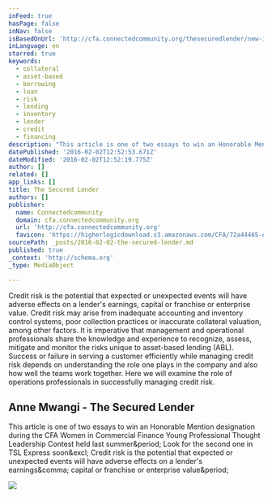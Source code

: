 ```yaml
---
inFeed: true
hasPage: false
inNav: false
isBasedOnUrl: 'http://cfa.connectedcommunity.org/thesecuredlender/new-item3/annemwangi52'
inLanguage: en
starred: true
keywords:
  - collateral
  - asset-based
  - borrowing
  - loan
  - risk
  - lending
  - inventory
  - lender
  - credit
  - financing
description: "This article is one of two essays to win an Honorable Mention designation during the CFA Women in Commercial Finance Young Professional Thought Leadership Contest held last summer. Look for the second one in TSL Express soon! Credit risk is the potential that expected or unexpected events will have adverse effects on a lender's earnings, capital or franchise or enterprise value."
datePublished: '2016-02-02T12:52:53.671Z'
dateModified: '2016-02-02T12:52:19.775Z'
author: []
related: []
app_links: []
title: The Secured Lender
authors: []
publisher:
  name: Connectedcommunity
  domain: cfa.connectedcommunity.org
  url: 'http://cfa.connectedcommunity.org'
  favicon: 'https://higherlogicdownload.s3.amazonaws.com/CFA/72a44465-ed9d-4059-8a2b-308d81a7fe37/UploadedImages/favicon.ico'
sourcePath: _posts/2016-02-02-the-secured-lender.md
published: true
_context: 'http://schema.org'
_type: MediaObject

---
```

Credit risk is the potential that
expected or unexpected events will have adverse effects on a lender's earnings,
capital or franchise or enterprise value. Credit risk may arise from inadequate
accounting and inventory control systems, poor collection practices or
inaccurate collateral valuation, among other factors. It is imperative that
management and operational professionals share the knowledge and experience to
recognize, assess, mitigate and monitor the risks unique to asset-based lending
(ABL). Success or failure in serving a customer efficiently while managing
credit risk depends on understanding the role one plays in the company and also
how well the teams work together. Here we will examine the role of operations
professionals in successfully managing credit risk.

<article style=""><h1>Anne Mwangi - The Secured Lender</h1><p>This article is one of two essays to win an Honorable Mention designation during the CFA Women in Commercial Finance Young Professional Thought Leadership Contest held last summer&amp;period; Look for the second one in TSL Express soon&amp;excl; Credit risk is the potential that expected or unexpected events will have adverse effects on a lender's earnings&amp;comma; capital or franchise or enterprise value&amp;period;</p><img src="https://higherlogicdownload.s3.amazonaws.com/CFA/72a44465-ed9d-4059-8a2b-308d81a7fe37/UploadedImages/TSL_logo4.png" /></article>